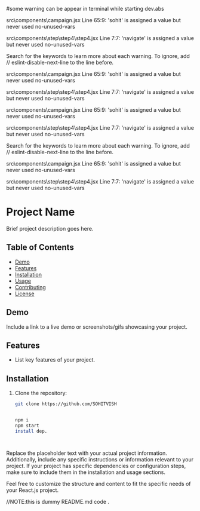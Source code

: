 #some warning can be appear  in terminal while starting dev.abs


src\components\campaign.jsx
  Line 65:9:  'sohit' is assigned a value but never used  no-unused-vars

src\components\step\step4\step4.jsx
  Line 7:7:  'navigate' is assigned a value but never used  no-unused-vars

Search for the keywords to learn more about each warning.
To ignore, add // eslint-disable-next-line to the line before.


src\components\campaign.jsx
  Line 65:9:  'sohit' is assigned a value but never used  no-unused-vars

src\components\step\step4\step4.jsx
  Line 7:7:  'navigate' is assigned a value but never used  no-unused-vars




src\components\campaign.jsx
  Line 65:9:  'sohit' is assigned a value but never used  no-unused-vars

src\components\step\step4\step4.jsx
  Line 7:7:  'navigate' is assigned a value but never used  no-unused-vars

Search for the keywords to learn more about each warning.
To ignore, add // eslint-disable-next-line to the line before.

src\components\campaign.jsx
  Line 65:9:  'sohit' is assigned a value but never used  no-unused-vars

src\components\step\step4\step4.jsx
  Line 7:7:  'navigate' is assigned a value but never used  no-unused-vars


  # Project Name

Brief project description goes here.

## Table of Contents

- [Demo](#demo)
- [Features](#features)
- [Installation](#installation)
- [Usage](#usage)
- [Contributing](#contributing)
- [License](#license)

## Demo

Include a link to a live demo or screenshots/gifs showcasing your project.

## Features

- List key features of your project.

## Installation

1. Clone the repository:

   ```bash
   git clone https://github.com/SOHITVISH


   npm i
   npm start
   install dep.




Replace the placeholder text with your actual project information. Additionally, include any specific instructions or information relevant to your project. If your project has specific dependencies or configuration steps, make sure to include them in the installation and usage sections.

Feel free to customize the structure and content to fit the specific needs of your React.js project.




//NOTE:this is dummy README.md code .
